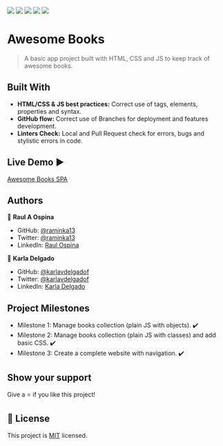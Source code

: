 ![](https://img.shields.io/badge/Microverse-blueviolet) ![](https://img.shields.io/badge/-HTML-orange) ![](https://img.shields.io/badge/-CSS-blue) ![](https://img.shields.io/badge/-JavaScript-yellow) ![](https://img.shields.io/badge/-webpack-ABC9FF)

# Awesome Books
> A basic app project built with HTML, CSS and JS to keep track of awesome books.


## Built With

- **HTML/CSS & JS best practices:** Correct use of tags, elements, properties and syntax.
- **GitHub flow:**  Correct use of Branches for deployment and features development.
- **Linters Check:** Local and Pull Request check for errors, bugs and stylistic errors in code.

## Live Demo :arrow_forward:

[Awesome Books SPA](https://raminka13.github.io/BooklistApp/)

## Authors

👤 **Raul A Ospina**

- GitHub: [@raminka13](https://github.com/raminka13)
- Twitter: [@raminka13](https://twitter.com/raminka13)
- LinkedIn: [Raul Ospina](http://linkedin.com/in/raul-ospina-83232614)

👤 **Karla Delgado**

- GitHub: [@karlavdelgadof](https://github.com/karlavdelgadof)
- Twitter: [@karlavdelgadof](https://twitter.com/karlavdelgadof)
- LinkedIn: [Karla Delgado](https://www.linkedin.com/in/karla-delgado-613a32239/)


## Project Milestones

- Milestone 1: Manage books collection (plain JS with objects). :heavy_check_mark:
- Milestone 2: Manage books collection (plain JS with classes) and add basic CSS. :heavy_check_mark:
- Milestone 3: Create a complete website with navigation. :heavy_check_mark:


## Show your support

Give a ⭐️ if you like this project!

## 📝 License

This project is [MIT](./MIT.md) licensed.

